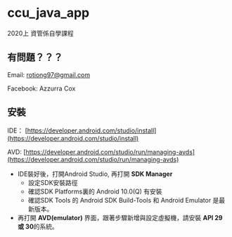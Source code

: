 # ccu_java_app
2020上 資管係自學課程

## 有問題？？？
Email: rotiong97@gmail.com

Facebook: Azzurra Cox

## 安裝
IDE：
[https://developer.android.com/studio/install](https://developer.android.com/studio/install)

AVD: 
[https://developer.android.com/studio/run/managing-avds](https://developer.android.com/studio/run/managing-avds)

+ IDE裝好後，打開Android Studio, 再打開 **SDK Manager** 
  + 設定SDK安裝路徑
  + 確認SDK Platforms裏的 Android 10.0(Q) 有安裝
  + 確認SDK Tools 的 Android SDK Build-Tools 和 Android Emulator 是最新版本。
+ 再打開 **AVD(emulator)** 界面，跟著步驟新增與設定虛擬機，請安裝 **API 29 或 30**的系統。

